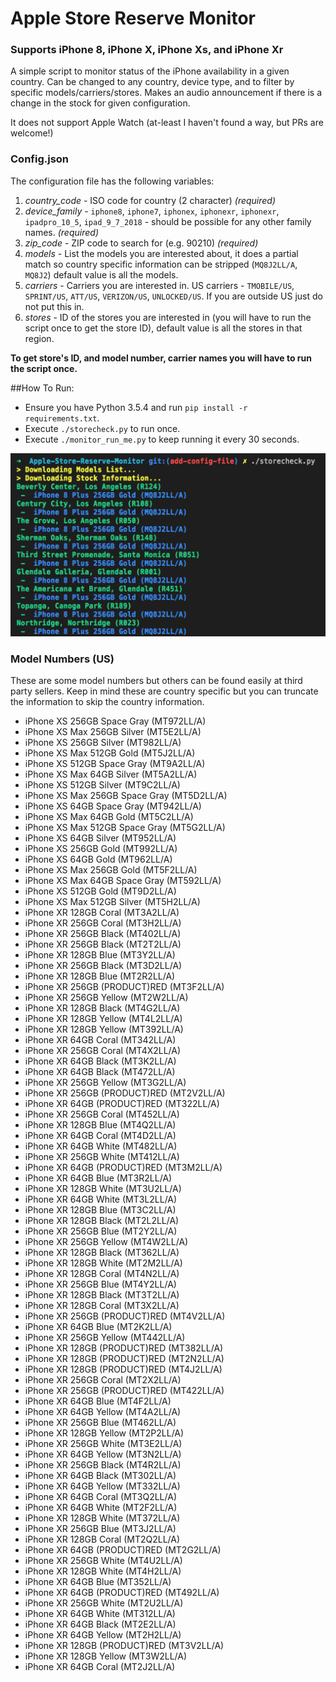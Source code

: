# Apple Store Reserve Monitor

### Supports iPhone 8, iPhone X, iPhone Xs, and iPhone Xr

A simple script to monitor status of the iPhone availability in a given country. Can be changed to any country, device
type, and to filter by specific models/carriers/stores. Makes an audio announcement if there is a change in the stock
for given configuration.

It does not support Apple Watch (at-least I haven't found a way, but PRs are welcome!)

### Config.json

The configuration file has the following variables:

1. _country_code_ - ISO code for country (2 character) _(required)_
2. _device_family_ - `iphone8`, `iphone7`, `iphonex`, `iphonexr`, `iphonexr`, `ipadpro_10_5`, `ipad_9_7_2018` - should be possible for any other family names. _(required)_
3. _zip_code_ - ZIP code to search for (e.g. 90210) _(required)_
4. _models_ - List the models you are interested about, it does a partial match so country specific information can be stripped (`MQ8J2LL/A`, `MQ8J2`) default value is all the models.
5. _carriers_ - Carriers you are interested in. US carriers - `TMOBILE/US`, `SPRINT/US`, `ATT/US`, `VERIZON/US`, `UNLOCKED/US`. If you are outside US just do not put this in.
6. _stores_ - ID of the stores you are interested in (you will have to run the script once to get the store ID), default value is all the stores in that region.

**To get store's ID, and model number, carrier names you will have to run the script once.**

##How To Run:

- Ensure you have Python 3.5.4 and run `pip install -r requirements.txt`.
- Execute `./storecheck.py` to run once.
- Execute `./monitor_run_me.py` to keep running it every 30 seconds.

![image](listing.png)

### Model Numbers (US)

These are some model numbers but others can be found easily at third party sellers. Keep in mind these are country
specific but you can truncate the information to skip the country information.

- iPhone XS 256GB Space Gray (MT972LL/A)
- iPhone XS Max 256GB Silver (MT5E2LL/A)
- iPhone XS 256GB Silver (MT982LL/A)
- iPhone XS Max 512GB Gold (MT5J2LL/A)
- iPhone XS 512GB Space Gray (MT9A2LL/A)
- iPhone XS Max 64GB Silver (MT5A2LL/A)
- iPhone XS 512GB Silver (MT9C2LL/A)
- iPhone XS Max 256GB Space Gray (MT5D2LL/A)
- iPhone XS 64GB Space Gray (MT942LL/A)
- iPhone XS Max 64GB Gold (MT5C2LL/A)
- iPhone XS Max 512GB Space Gray (MT5G2LL/A)
- iPhone XS 64GB Silver (MT952LL/A)
- iPhone XS 256GB Gold (MT992LL/A)
- iPhone XS 64GB Gold (MT962LL/A)
- iPhone XS Max 256GB Gold (MT5F2LL/A)
- iPhone XS Max 64GB Space Gray (MT592LL/A)
- iPhone XS 512GB Gold (MT9D2LL/A)
- iPhone XS Max 512GB Silver (MT5H2LL/A)
- iPhone XR 128GB Coral (MT3A2LL/A)
- iPhone XR 256GB Coral (MT3H2LL/A)
- iPhone XR 256GB Black (MT402LL/A)
- iPhone XR 256GB Black (MT2T2LL/A)
- iPhone XR 128GB Blue (MT3Y2LL/A)
- iPhone XR 256GB Black (MT3D2LL/A)
- iPhone XR 128GB Blue (MT2R2LL/A)
- iPhone XR 256GB (PRODUCT)RED (MT3F2LL/A)
- iPhone XR 256GB Yellow (MT2W2LL/A)
- iPhone XR 128GB Black (MT4G2LL/A)
- iPhone XR 128GB Yellow (MT4L2LL/A)
- iPhone XR 128GB Yellow (MT392LL/A)
- iPhone XR 64GB Coral (MT342LL/A)
- iPhone XR 256GB Coral (MT4X2LL/A)
- iPhone XR 64GB Black (MT3K2LL/A)
- iPhone XR 64GB Black (MT472LL/A)
- iPhone XR 256GB Yellow (MT3G2LL/A)
- iPhone XR 256GB (PRODUCT)RED (MT2V2LL/A)
- iPhone XR 64GB (PRODUCT)RED (MT322LL/A)
- iPhone XR 256GB Coral (MT452LL/A)
- iPhone XR 128GB Blue (MT4Q2LL/A)
- iPhone XR 64GB Coral (MT4D2LL/A)
- iPhone XR 64GB White (MT482LL/A)
- iPhone XR 256GB White (MT412LL/A)
- iPhone XR 64GB (PRODUCT)RED (MT3M2LL/A)
- iPhone XR 64GB Blue (MT3R2LL/A)
- iPhone XR 128GB White (MT3U2LL/A)
- iPhone XR 64GB White (MT3L2LL/A)
- iPhone XR 128GB Blue (MT3C2LL/A)
- iPhone XR 128GB Black (MT2L2LL/A)
- iPhone XR 256GB Blue (MT2Y2LL/A)
- iPhone XR 256GB Yellow (MT4W2LL/A)
- iPhone XR 128GB Black (MT362LL/A)
- iPhone XR 128GB White (MT2M2LL/A)
- iPhone XR 128GB Coral (MT4N2LL/A)
- iPhone XR 256GB Blue (MT4Y2LL/A)
- iPhone XR 128GB Black (MT3T2LL/A)
- iPhone XR 128GB Coral (MT3X2LL/A)
- iPhone XR 256GB (PRODUCT)RED (MT4V2LL/A)
- iPhone XR 64GB Blue (MT2K2LL/A)
- iPhone XR 256GB Yellow (MT442LL/A)
- iPhone XR 128GB (PRODUCT)RED (MT382LL/A)
- iPhone XR 128GB (PRODUCT)RED (MT2N2LL/A)
- iPhone XR 128GB (PRODUCT)RED (MT4J2LL/A)
- iPhone XR 256GB Coral (MT2X2LL/A)
- iPhone XR 256GB (PRODUCT)RED (MT422LL/A)
- iPhone XR 64GB Blue (MT4F2LL/A)
- iPhone XR 64GB Yellow (MT4A2LL/A)
- iPhone XR 256GB Blue (MT462LL/A)
- iPhone XR 128GB Yellow (MT2P2LL/A)
- iPhone XR 256GB White (MT3E2LL/A)
- iPhone XR 64GB Yellow (MT3N2LL/A)
- iPhone XR 256GB Black (MT4R2LL/A)
- iPhone XR 64GB Black (MT302LL/A)
- iPhone XR 64GB Yellow (MT332LL/A)
- iPhone XR 64GB Coral (MT3Q2LL/A)
- iPhone XR 64GB White (MT2F2LL/A)
- iPhone XR 128GB White (MT372LL/A)
- iPhone XR 256GB Blue (MT3J2LL/A)
- iPhone XR 128GB Coral (MT2Q2LL/A)
- iPhone XR 64GB (PRODUCT)RED (MT2G2LL/A)
- iPhone XR 256GB White (MT4U2LL/A)
- iPhone XR 128GB White (MT4H2LL/A)
- iPhone XR 64GB Blue (MT352LL/A)
- iPhone XR 64GB (PRODUCT)RED (MT492LL/A)
- iPhone XR 256GB White (MT2U2LL/A)
- iPhone XR 64GB White (MT312LL/A)
- iPhone XR 64GB Black (MT2E2LL/A)
- iPhone XR 64GB Yellow (MT2H2LL/A)
- iPhone XR 128GB (PRODUCT)RED (MT3V2LL/A)
- iPhone XR 128GB Yellow (MT3W2LL/A)
- iPhone XR 64GB Coral (MT2J2LL/A)
